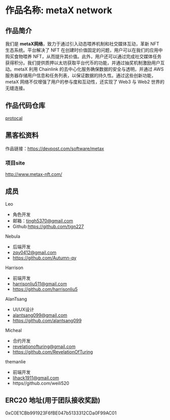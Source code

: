 # 作品名称: metaX network

## 作品简介

我们是 **metaX网络**，致力于通过引入动态喂养机制和社交媒体互动，革新 NFT 生态系统。平台解决了 NFT 在创建时价值固定的问题，用户可以在我们的应用中购买食物喂养 NFT，从而提升其价值。此外，用户还可以通过完成社交媒体任务获得积分。我们提供质押以太坊获取平台代币的功能，并通过抽奖机制激励用户互动。metaX 利用 Chainlink 的去中心化服务确保数据的安全与透明，并通过 AWS 服务器存储用户信息和任务列表，以保证数据的持久性。通过这些创新功能，metaX 网络不仅增强了用户的参与度和互动性，还实现了 Web3 与 Web2 世界的无缝连接。

## 作品代码仓库
[protocal](https://github.com/tign227/metaX)

## 黑客松资料
作品链接：https://devpost.com/software/metax

### 项目site
http://www.metax-nft.com/

## 成员

Leo
- 角色开发
- 邮箱：tingh5370@gmail.com
- Github:https://github.com/tign227

Nebula
- 后端开发
- zqy0412@gmail.com
- https://github.com/Autumn-qy

Harrison 
- 前端开发
- harrisonliu511@gmail.com
- https://github.com/harrisonliu5

AlanTsang
- UI/UX设计
- alantsang099@gmail.com
- https://github.com/alantsang099

Micheal
- 合约开发
- revelationofturing@gmail.com
- https://github.com/RevelationOfTuring

themanlie
- 前端开发
- lihack1911@gmail.com
- https//github.com/weili520

## ERC20 地址(用于团队接收奖励)
0xC0E1CBb991923F6fBE047b5133312CDa0F99AC01